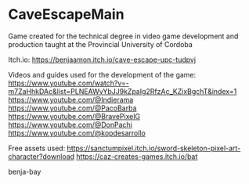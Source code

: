 # CaveEscapeMain

 Game created for the technical degree in video game development and production taught at the Provincial University of Cordoba
 
 Itch.io: https://benjaamon.itch.io/cave-escape-upc-tudpvj

 Videos and guides used for the development of the game:
 https://www.youtube.com/watch?v=-m7ZaHhkDAc&list=PLNEAWvYbJJ9kZpaIg2RfzAc_KZixBgchT&index=1
 https://www.youtube.com/@Indierama
 https://www.youtube.com/@PacoBarba
 https://www.youtube.com/@BravePixelG
 https://www.youtube.com/@DonPachi
 https://www.youtube.com/@kopdesarrollo

 Free assets used:
 https://sanctumpixel.itch.io/sword-skeleton-pixel-art-character?download
 https://caz-creates-games.itch.io/bat

 benja-bay
